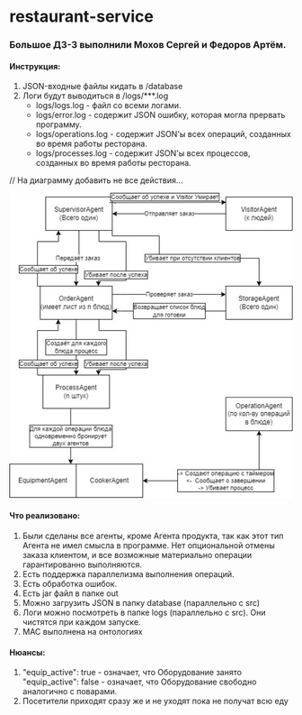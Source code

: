 # restaurant-service
 
### Большое ДЗ-3 выполнили Мохов Сергей и Федоров Артём.

#### Инструкция:
1) JSON-входные файлы кидать в /database
2) Логи будут выводиться в /logs/***.log
   -   logs/logs.log - файл со всеми логами.
   -   logs/error.log - содержит JSON ошибку, которая могла прервать программу.
   -   logs/operations.log - содержит JSON'ы всех операций, созданных во время работы ресторана.
   -   logs/processes.log - содержит JSON'ы всех процессов, созданных во время работы ресторана.

// На диаграмму добавить не все действия... </br>

![hw3-diagram.jpg](src%2Fmain%2Fresources%2Fhw3-diagram.jpg)

#### Что реализовано:
1) Были сделаны все агенты, кроме Агента продукта, так как этот тип Агента не имел смысла в программе. 
Нет опциональной отмены заказа клиентом, и все возможные материально операции гарантированно выполняются.  
2) Есть поддержка параллелизма выполнения операций.
3) Есть обработка ошибок.
4) Есть jar файл в папке out
5) Можно загрузить JSON в папку database (параллельно с src)
6) Логи можно посмотреть в папке logs (параллельно с src). Они чистятся при каждом запуске.
6) МАС выполнена на онтологиях


#### Нюансы:
1) "equip_active": true - означает, что Оборудование занято <br>
   "equip_active": false - означает, что Оборудование свободно <br>
   аналогично с поварами.
2) Посетители приходят сразу же и не уходят пока не получат всю еду 
